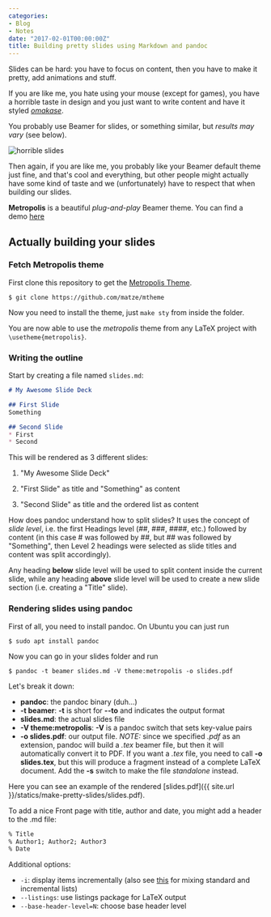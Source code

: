```yaml
---
categories:
- Blog
- Notes
date: "2017-02-01T00:00:00Z"
title: Building pretty slides using Markdown and pandoc
---
```


Slides can be hard: you have to focus on content, then you have to make it pretty, add animations and stuff.

If you are like me, you hate using your mouse (except for games), you have a horrible taste in design and you just want to write content and have it styled [*omakase*](https://en.wikipedia.org/wiki/Omakase).

You probably use Beamer for slides, or something similar, but *results may vary* (see below).

![horrible slides](https://i.stack.imgur.com/q0Htw.png)

Then again, if you are like me, you probably like your Beamer default theme just fine, and that's cool and everything, but other people might actually have some kind of taste and we (unfortunately) have to respect that when building our slides.

**Metropolis** is a beautiful *plug-and-play* Beamer theme. You can find a demo [here](http://ftp.snt.utwente.nl/pub/software/tex/macros/latex/contrib/beamer-contrib/themes/metropolis/demo/demo.pdf)

## Actually building your slides

### Fetch Metropolis theme
First clone this repository to get the [Metropolis Theme](https://github.com/matze/mtheme).

`$ git clone https://github.com/matze/mtheme`

Now you need to install the theme, just `make sty` from inside the folder.

You are now able to use the *metropolis* theme from any LaTeX project with `\usetheme{metropolis}`.

### Writing the outline

Start by creating a file named `slides.md`:

```markdown
# My Awesome Slide Deck

## First Slide 
Something

## Second Slide
* First
* Second
```

This will be rendered as 3 different slides:

1. "My Awesome Slide Deck"

2. "First Slide" as title and "Something" as content

3. "Second Slide" as title and the ordered list as content

How does pandoc understand how to split slides? It uses the concept of *slide level*, i.e. the first Headings level (##, ###, ####, etc.) followed by content (in this case # was followed by ##, but ## was followed by "Something", then Level 2 headings were selected as slide titles and content was split accordingly).

Any heading **below** slide level will be used to split content inside the current slide, while any heading **above** slide level will be used to create a new slide section (i.e. creating a "Title" slide).

### Rendering slides using pandoc

First of all, you need to install pandoc. On Ubuntu you can just run

`$ sudo apt install pandoc`

Now you can go in your slides folder and run

`$ pandoc -t beamer slides.md -V theme:metropolis -o slides.pdf`

Let's break it down:

* **pandoc**: the pandoc binary (duh...)
* **-t beamer**: **-t** is short for **--to** and indicates the output format
* **slides.md**: the actual slides file
* **-V theme:metropolis**: **-V** is a pandoc switch that sets key-value pairs
* **-o slides.pdf**: our output file. *NOTE:* since we specified *.pdf* as an extension, pandoc will build a *.tex* beamer file, but then it will automatically convert it to PDF. If you want a *.tex* file, you need to call **-o slides.tex**, but this will produce a fragment instead of a complete LaTeX document. Add the **-s** switch to make the file *standalone* instead.

Here you can see an example of the rendered [slides.pdf]({{ site.url }}/statics/make-pretty-slides/slides.pdf).

To add a nice Front page with title, author and date, you might add a header to the .md file:

```markdown
% Title
% Author1; Author2; Author3
% Date
```

Additional options:

* `-i`: display items incrementally (also see [this](http://pandoc.org/MANUAL.html#incremental-lists) for mixing standard and incremental lists)
* `--listings`: use listings package for LaTeX output
* `--base-header-level=N`: choose base header level
